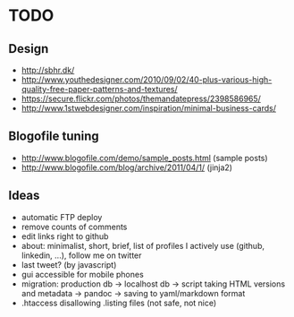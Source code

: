 
# TODO

## Design

- http://sbhr.dk/
- http://www.youthedesigner.com/2010/09/02/40-plus-various-high-quality-free-paper-patterns-and-textures/
- https://secure.flickr.com/photos/themandatepress/2398586965/
- http://www.1stwebdesigner.com/inspiration/minimal-business-cards/

## Blogofile tuning

- http://www.blogofile.com/demo/sample_posts.html (sample posts)
- http://www.blogofile.com/blog/archive/2011/04/1/ (jinja2)

## Ideas

- automatic FTP deploy
- remove counts of comments
- edit links right to github
- about: minimalist, short, brief, list of profiles I actively use (github, linkedin, ...), follow me on twitter
- last tweet? (by javascript)
- gui accessible for mobile phones
- migration: production db -> localhost db -> script taking HTML versions and metadata -> pandoc -> saving to yaml/markdown format
- .htaccess disallowing .listing files (not safe, not nice)